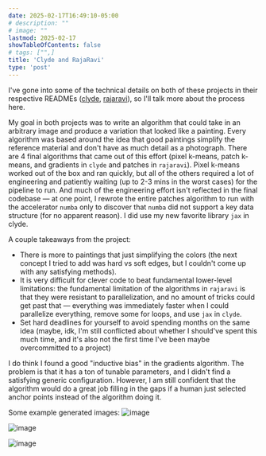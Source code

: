 ```yaml
---
date: 2025-02-17T16:49:10-05:00
# description: ""
# image: ""
lastmod: 2025-02-17
showTableOfContents: false
# tags: ["",]
title: 'Clyde and RajaRavi'
type: 'post'
---
```


I've gone into some of the technical details on both of these projects in their respective READMEs ([clyde](https://github.com/christyjestin/clyde/blob/main/README.md), [rajaravi](https://github.com/christyjestin/rajaravi/blob/main/README.md)), so I'll talk more about the process here.

My goal in both projects was to write an algorithm that could take in an arbitrary image and produce a variation that looked like a painting. Every algorithm was based around the idea that good paintings simplify the reference material and don't have as much detail as a photograph. There are 4 final algorithms that came out of this effort (pixel k-means, patch k-means, and gradients in `clyde` and patches in `rajaravi`). Pixel k-means worked out of the box and ran quickly, but all of the others required a lot of engineering and patiently waiting (up to 2-3 mins in the worst cases) for the pipeline to run. And much of the engineering effort isn't reflected in the final codebase — at one point, I rewrote the entire patches algorithm to run with the accelerator `numba` only to discover that `numba` did not support a key data structure (for no apparent reason). I did use my new favorite library `jax` in clyde.

A couple takeaways from the project:

-   There is more to paintings that just simplifying the colors (the next concept I tried to add was hard vs soft edges, but I couldn't come up with any satisfying methods).
-   It is very difficult for clever code to beat fundamental lower-level limitations: the fundamental limitation of the algorithms in `rajaravi` is that they were resistant to parallelization, and no amount of tricks could get past that — everything was immediately faster when I could parallelize everything, remove some for loops, and use `jax` in `clyde`.
-   Set hard deadlines for yourself to avoid spending months on the same idea (maybe, idk, I'm still conflicted about whether I should've spent this much time, and it's also not the first time I've been maybe overcommitted to a project)

I do think I found a good "inductive bias" in the gradients algorithm. The problem is that it has a ton of tunable parameters, and I didn't find a satisfying generic configuration. However, I am still confident that the algorithm would do a great job filling in the gaps if a human just selected anchor points instead of the algorithm doing it.

Some example generated images:
![image](https://github.com/user-attachments/assets/5935b256-9f99-4d77-98c0-c8ac78045040)

![image](https://github.com/user-attachments/assets/ab5576e9-5034-403e-8481-291a2f5a1e9a)

![image](https://github.com/user-attachments/assets/c62e5000-57a9-40cb-b256-ab6b5f707c34)
